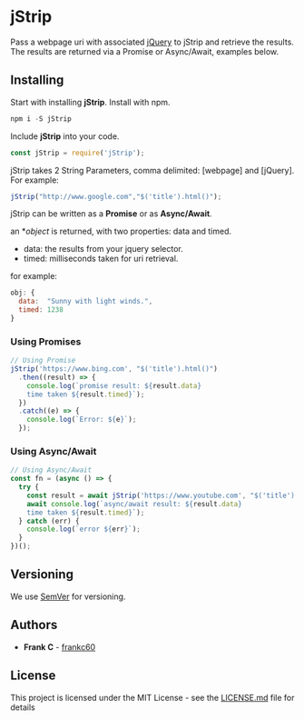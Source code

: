 # jStrip

Pass a webpage uri with associated [jQuery](http://api.jquery.com/) to jStrip and retrieve the results. The results are returned via a Promise or Async/Await, examples below.

## Installing

Start with installing **jStrip**.
Install with npm.

```js
npm i -S jStrip
```

Include **jStrip** into your code.

```js
const jStrip = require('jStrip');
```

jStrip takes 2 String Parameters, comma delimited: [webpage] and [jQuery].
For example:

```js
jStrip("http://www.google.com","$('title').html()");
```

jStrip can be written as a **Promise** or as **Async/Await**.

an **object* is returned, with two properties: data and timed.
* data: the results from your jquery selector.
* timed: milliseconds taken for uri retrieval.

for example:

```js
obj: {
  data:  "Sunny with light winds.",
  timed: 1238 
}
```

### Using Promises

```js
// Using Promise
jStrip('https://www.bing.com', "$('title').html()")
  .then((result) => {
    console.log(`promise result: ${result.data}
    time taken ${result.timed}`);
  })
  .catch((e) => {
    console.log(`Error: ${e}`);
  });
```

### Using Async/Await

```js
// Using Async/Await
const fn = (async () => {
  try {
    const result = await jStrip('https://www.youtube.com', "$('title').html()");
    await console.log(`async/await result: ${result.data}
    time taken ${result.timed}`);
  } catch (err) {
    console.log(`error ${err}`);
  }
})();
```

## Versioning

We use [SemVer](http://semver.org/) for versioning. 

## Authors

* **Frank C** - [frankc60](https://github.com/frankc60)

## License

This project is licensed under the MIT License - see the [LICENSE.md](LICENSE.md) file for details

